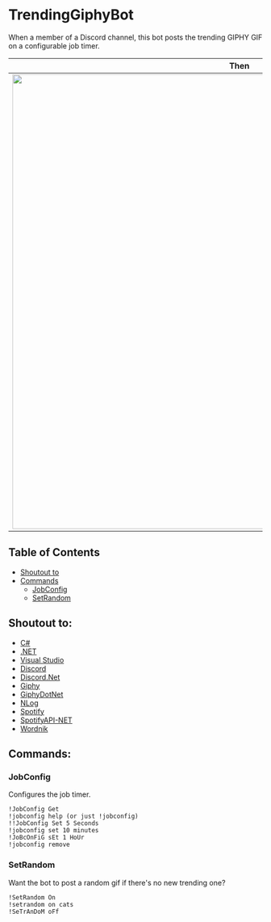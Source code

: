 # TrendingGiphyBot
When a member of a Discord channel, this bot posts the trending GIPHY GIF on a configurable job timer.

Then|who|was|phone?
-|-|-|-
<img src="https://discordapp.com/assets/fc0b01fe10a0b8c602fb0106d8189d9b.png" width="900px" />|<img src="https://media.giphy.com/media/3o6gbbuLW76jkt8vIc/giphy.gif" width="900px" />|<img src="https://developer.spotify.com/wp-content/uploads/2016/07/logo@2x.png" width="900px" />|<img src="https://www.wordnik.com/img/wordnik-logo-300px.png" width="900px" />

## Table of Contents

- [Shoutout to](https://github.com/mosentok/TrendingGiphyBot#shoutout-to)
- [Commands](https://github.com/mosentok/TrendingGiphyBot#commands)
  - [JobConfig](https://github.com/mosentok/TrendingGiphyBot#jobconfig)
  - [SetRandom](https://github.com/mosentok/TrendingGiphyBot#setrandom)

## Shoutout to:

- [C#](https://docs.microsoft.com/en-us/dotnet/csharp/csharp)
- [.NET](https://www.microsoft.com/net)
- [Visual Studio](https://www.visualstudio.com/)
- [Discord](https://discordapp.com/)
- [Discord.Net](https://github.com/RogueException/Discord.Net)
- [Giphy](https://giphy.com)
- [GiphyDotNet](https://github.com/drasticactions/GiphyDotNet)
- [NLog](https://github.com/NLog/NLog)
- [Spotify](https://www.spotify.com/)
- [SpotifyAPI-NET](https://github.com/JohnnyCrazy/SpotifyAPI-NET)
- [Wordnik](https://wordnik.com/)

## Commands:

### JobConfig

Configures the job timer.

```
!JobConfig Get
!jobconfig help (or just !jobconfig)
!!JobConfig Set 5 Seconds
!jobconfig set 10 minutes
!JoBcOnFiG sEt 1 HoUr
!jobconfig remove
```

### SetRandom

Want the bot to post a random gif if there's no new trending one?

```
!SetRandom On
!setrandom on cats
!SeTrAnDoM oFf
```
